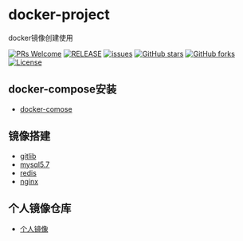 # docker-project
docker镜像创建使用

[![PRs Welcome](https://img.shields.io/badge/PRs-welcome-brightgreen.svg)](https://github.com/xuegangliu/docker-project/pulls)
[![RELEASE](https://img.shields.io/github/release/xuegangliu/docker-project.svg)](https://github.com/xuegangliu/docker-project/releases)
[![issues](https://img.shields.io/github/issues/xuegangliu/docker-project.svg)](https://github.com/xuegangliu/docker-project/issues)
[![GitHub stars](https://img.shields.io/github/stars/xuegangliu/docker-project.svg?style=social&label=Stars)](https://github.com/xuegangliu/docker-project)
[![GitHub forks](https://img.shields.io/github/forks/xuegangliu/docker-project.svg?style=social&label=Fork)](https://github.com/xuegangliu/docker-project)
[![License](https://img.shields.io/badge/license-MIT-blue.svg)](LICENSE)


## docker-compose安装
- [docker-comose](https://docs.docker.com/compose/install/)

## 镜像搭建
- [gitlib](gitlib/README.md)
- [mysql5.7](mysql-file/README.md)
- [redis](redis-file/README.md)
- [nginx](simple-nginx-docker/README.md)

## 个人镜像仓库

- [个人镜像](https://hub.docker.com/search?q=xuegangliu&type=image)
